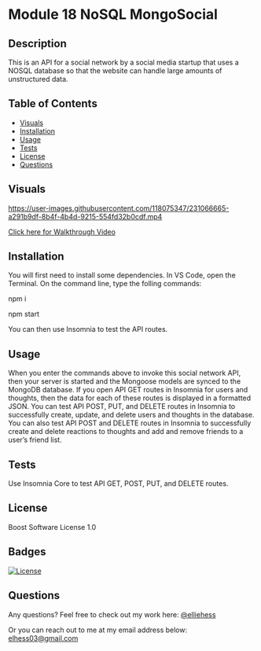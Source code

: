 # Module 18 NoSQL MongoSocial

## Description

This is an API for a social network by a social media startup that uses a NOSQL database so that the website can handle large amounts of unstructured data. 


## Table of Contents 

- [Visuals](#visuals)
- [Installation](#installation)
- [Usage](#usage)
- [Tests](#tests)
- [License](#license)
- [Questions](#questions)

## Visuals

https://user-images.githubusercontent.com/118075347/231066665-a291b9df-8b4f-4b4d-9215-554fd32b0cdf.mp4

[Click here for Walkthrough Video](https://user-images.githubusercontent.com/118075347/231066665-a291b9df-8b4f-4b4d-9215-554fd32b0cdf.mp4
)

## Installation

You will first need to install some dependencies.
In VS Code, open the Terminal. 
On the command line, type the folling commands:

npm i 

npm start 

You can then use Insomnia to test the API routes. 

## Usage 
When you enter the commands above to invoke this social network API, then your server is started and the Mongoose models are synced to the MongoDB database.
If you open API GET routes in Insomnia for users and thoughts, then the data for each of these routes is displayed in a formatted JSON. You can test API POST, PUT, and DELETE routes in Insomnia to successfully create, update, and delete users and thoughts in the database. You can also test API POST and DELETE routes in Insomnia
to successfully create and delete reactions to thoughts and add and remove friends to a user’s friend list.

## Tests 

Use Insomnia Core to test API GET, POST, PUT, and DELETE routes. 

## License

Boost Software License 1.0

## Badges

[![License](https://img.shields.io/badge/License-Boost_1.0-lightblue.svg)](https://www.boost.org/LICENSE_1_0.txt)

## Questions 

Any questions? 
Feel free to check out my work here:
[@elliehess](@elliehess)

Or you can reach out to me at my email address below:
elhess03@gmail.com
